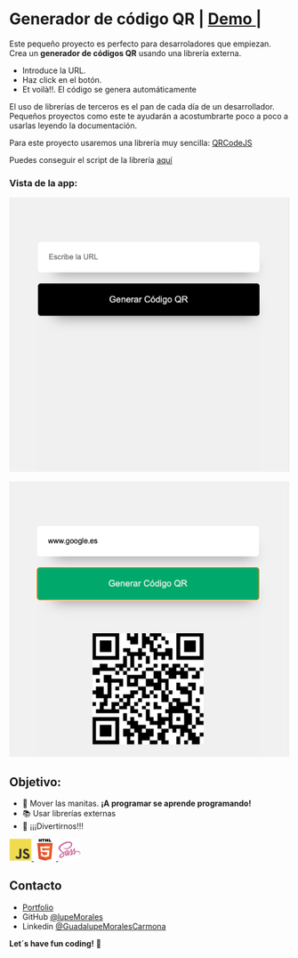 

# Generador de código QR <span> | </span>  <a href="https://lupemorales.github.io/generador-qr-js/" target="_blank">   Demo </a><span> | </span>
    


Este pequeño proyecto es perfecto para desarroladores que empiezan. Crea un **generador de códigos QR** usando una librería externa.

- Introduce la URL.
- Haz click en el botón.
- Et voilà!!. El código se genera automáticamente

El uso de librerías de terceros es el pan de cada día de un desarrollador. Pequeños proyectos como este te ayudarán a acostumbrarte poco a poco a usarlas leyendo la documentación. 

Para este proyecto usaremos una librería muy sencilla: [QRCodeJS](https://github.com/davidshimjs/qrcodejs?utm_source=cdnjs&utm_medium=cdnjs_link&utm_campaign=cdnjs_library)

Puedes conseguir el script de la librería [aquí](https://cdnjs.com/)


### Vista de la app:

![](assets/captura.png)

![](assets/captura2.png)




## Objetivo:

- :raised_hands: Mover las manitas. **¡A programar se aprende programando!**
- :books: Usar librerías externas
- :tada: ¡¡¡Divertirnos!!!



<p align="left">
 <a href="https://developer.mozilla.org/en-US/docs/Web/JavaScript" target="_blank"> <img src="https://raw.githubusercontent.com/devicons/devicon/master/icons/javascript/javascript-original.svg" alt="javascript" width="40" height="40"/> </a> <a href="https://www.w3.org/html/" target="_blank"> <img src="https://raw.githubusercontent.com/devicons/devicon/master/icons/html5/html5-original-wordmark.svg" alt="html5" width="40" height="40"/> </a><a href="https://sass-lang.com" target="_blank"> <img src="https://raw.githubusercontent.com/devicons/devicon/master/icons/sass/sass-original.svg" alt="sass" width="40" height="40"/> </a>  </p>



## Contacto

- [Portfolio](https://lupemorales.github.io/portfolio/)
- GitHub [@lupeMorales](https://github.com/lupeMorales )
- Linkedin [@GuadalupeMoralesCarmona](https://linkedin.com/in/guadalupe-morales-carmona-817245226/ )


**Let´s have fun coding!** 🚀